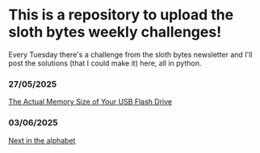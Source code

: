 # This is a repository to upload the sloth bytes weekly challenges!
Every Tuesday there's a challenge from the sloth bytes newsletter and I'll post the solutions (that I could make it) here, all in python.

### 27/05/2025

[The Actual Memory Size of Your USB Flash Drive](https://github.com/mau-estradiote/Sloth-bytes-Weekly-Challenges/tree/main/The%20Actual%20Memory%20Size%20of%20Your%20USB%20Flash%20Drive)

### 03/06/2025

[Next in the alphabet](https://github.com/mau-estradiote/Sloth-bytes-Weekly-Challenges/tree/main/Next%20in%20the%20alphabet)
